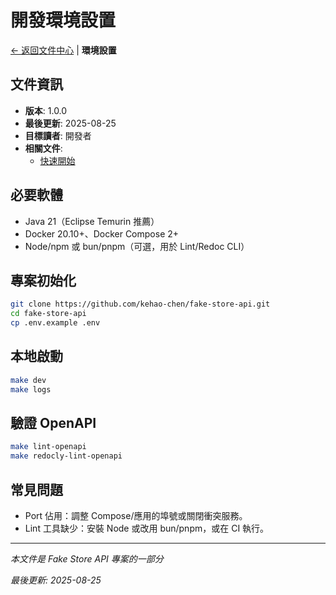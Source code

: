 # 開發環境設置

[← 返回文件中心](../README.md) | **環境設置**

## 文件資訊

- **版本**: 1.0.0
- **最後更新**: 2025-08-25
- **目標讀者**: 開發者
- **相關文件**:
  - [快速開始](./getting-started.md)

## 必要軟體
- Java 21（Eclipse Temurin 推薦）
- Docker 20.10+、Docker Compose 2+
- Node/npm 或 bun/pnpm（可選，用於 Lint/Redoc CLI）

## 專案初始化
```bash
git clone https://github.com/kehao-chen/fake-store-api.git
cd fake-store-api
cp .env.example .env
```

## 本地啟動
```bash
make dev
make logs
```

## 驗證 OpenAPI
```bash
make lint-openapi
make redocly-lint-openapi
```

## 常見問題
- Port 佔用：調整 Compose/應用的埠號或關閉衝突服務。
- Lint 工具缺少：安裝 Node 或改用 bun/pnpm，或在 CI 執行。

---

*本文件是 Fake Store API 專案的一部分*

*最後更新: 2025-08-25*
